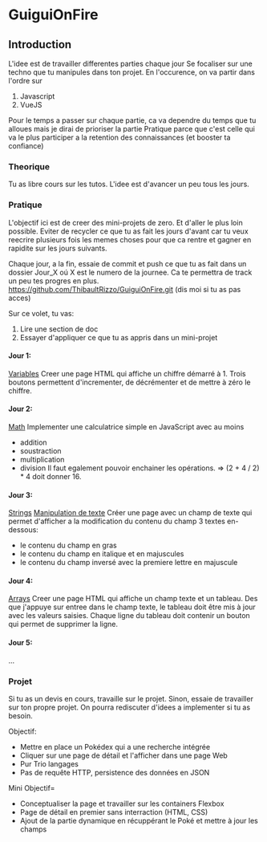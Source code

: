 # GuiguiOnFire

## Introduction
L'idee est de travailler differentes parties chaque jour
Se focaliser sur une techno que tu manipules dans ton projet.
En l'occurence, on va partir dans l'ordre sur 
1. Javascript
2. VueJS

Pour le temps a passer sur chaque partie, ca va dependre du temps que tu alloues mais je dirai de prioriser la partie Pratique parce que c'est celle qui va le plus participer a la retention des connaissances (et booster ta confiance)

### Theorique
Tu as libre cours sur les tutos. L'idee est d'avancer un peu tous les jours.
### Pratique
L'objectif ici est de creer des mini-projets de zero. Et d'aller le plus loin possible. Eviter de recycler ce que tu as fait les jours d'avant car tu veux reecrire plusieurs fois les memes choses pour que ca rentre et gagner en rapidite sur les jours suivants.

Chaque jour, a la fin, essaie de commit et push ce que tu as fait dans un dossier Jour_X oú X est le numero de la journee. Ca te permettra de track un peu tes progres en plus.
https://github.com/ThibaultRizzo/GuiguiOnFire.git (dis moi si tu as pas acces)

Sur ce volet, tu vas:
1. Lire une section de doc
2. Essayer d'appliquer ce que tu as appris dans un mini-projet

#### Jour 1:
[Variables](https://developer.mozilla.org/en-US/docs/Learn/JavaScript/First_steps/Variables#tools_you_need) 
Creer une page HTML qui affiche un chiffre démarré à 1.
Trois boutons permettent d'incrementer, de décrémenter et de mettre à zéro le chiffre.

#### Jour 2:
[Math](https://developer.mozilla.org/en-US/docs/Learn/JavaScript/First_steps/Math)
Implementer une calculatrice simple en JavaScript avec au moins
- addition
- soustraction
- multiplication
- division
Il faut egalement pouvoir enchainer les opérations. => (2 + 4 / 2) * 4 doit donner 16.

#### Jour 3:
[Strings](https://developer.mozilla.org/en-US/docs/Learn/JavaScript/First_steps/Strings)
[Manipulation de texte](https://developer.mozilla.org/en-US/docs/Learn/JavaScript/First_steps/Useful_string_methods)
Créer une page avec un champ de texte qui permet d'afficher a la modification du contenu du champ 3 textes en-dessous:
- le contenu du champ en gras
- le contenu du champ en italique et en majuscules
- le contenu du champ inversé avec la premiere lettre en majuscule


#### Jour 4:
[Arrays](https://developer.mozilla.org/en-US/docs/Learn/JavaScript/First_steps/Arrays)
Creer une page HTML qui affiche un champ texte et un tableau.
Des que j'appuye sur entree dans le champ texte, le tableau doit être mis à jour avec les valeurs saisies.
Chaque ligne du tableau doit contenir un bouton qui permet de supprimer la ligne.

#### Jour 5:
...


### Projet
Si tu as un devis en cours, travaille sur le projet. Sinon, essaie de travailler sur ton propre projet.
On pourra rediscuter d'idees a implementer si tu as besoin. 

Objectif: 
- Mettre en place un Pokédex qui a une recherche intégrée
- Cliquer sur une page de détail et l'afficher dans une page Web
- Pur Trio langages
- Pas de requête HTTP, persistence des données en JSON


Mini Objectif=

- Conceptualiser la page et travailler sur les containers Flexbox
- Page de détail en premier sans interraction (HTML, CSS) 
- Ajout de la partie dynamique en récuppérant le Poké et mettre à jour les champs


